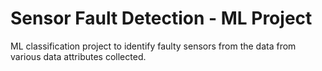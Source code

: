 # Sensor Fault  Detection - ML Project

ML classification project to identify faulty sensors from the data from various data attributes collected.